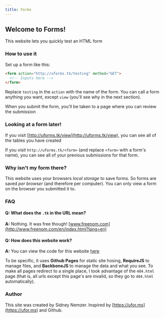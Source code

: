 ```yaml
---
title: Forms
---
```


## Welcome to Forms!

This website lets you quickly test an HTML form

### How to use it

Set up a form like this:

```html
<form action="http://uforms.tk/testing" method="GET">
  <!-- Inputs here -->
</form>
```
Replace `testing` in the `action` with the name of the form. You can call a form anything you want, except `view` (you'll see why in the next section).

When you submit the form, you'll be taken to a page where you can review the submission

### Looking at a form later!

If you visit [http://uforms.tk/view](http://uforms.tk/view), you can see all of the tables you have created

If you visit `http://uforms.tk/<form>` (and replace `<form>` with a form's name), you can see all of your previous submissions for that form.

### Why isn't my form there?

This website uses your browsers *local storage* to save forms. So forms are saved *per browser* (and therefore per computer). You can only view a form on the browser you submitted it to.

### FAQ

#### Q: What does the `.tk` in the URL mean?  
**A:** Nothing. It was free though! [www.freenom.com](http://www.freenom.com/en/index.html?lang=en)

#### Q: How does this website work?  
**A:** You can view the code for this website [here](https://github.com/SidneyNemzer/forms)

To be specific, it uses **Github Pages** for static site hosing, **RequireJS** to manage files, and **BackboneJS** to manage the data and what you see. To make all pages redirect to a single place, I took advantage of the `404.html` page (that is, all urls except this page's are invalid, so they go to `404.html` automatically).

### Author

This site was created by Sidney Nemzer. Inspired by [https://ufor.ms](https://ufor.ms) and Github.
